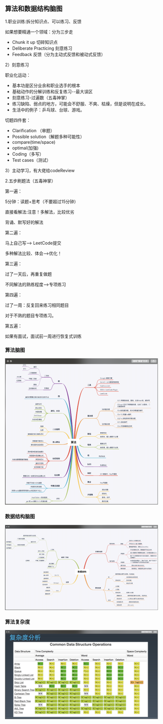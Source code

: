 ## 算法和数据结构脑图



1.职业训练:拆分知识点、可以练习、反馈

如果想要精通一个领域：分为三步走

- Chunk it up 切碎知识点
- Deliberate Practicing 刻意练习
- Feedback 反馈（分为主动式反馈和被动式反馈）

2）刻意练习

职业化运动：

- 基本功是区分业余和职业选手的根本
- 基础动作的分解训练和反复练习--最大误区
- 刻意练习-过遍数（五毒神掌）
- 练习缺陷、弱点的地方，可能会不舒服、不爽、枯燥，但是说明在成长。
- 生活中的例子：乒乓球、台球、游戏。

切题四件套：

- Clarification （审题）
- Possible solution（解题多种可能性）
- compare(time/space)
- optimal(加强)
- Coding（多写）
- Test cases（测试）

3）主动学习，有大佬给codeReview

2.五步刷题法（五毒神掌）

第一遍：

5分钟：读题+思考（不要超过15分钟）

直接看解法:注意！多解法，比较优劣

背诵、默写好的解法

第二遍：

马上自己写--> LeetCode提交

多种解法比较、体会-->优化！

第三遍：

过了一天后，再重复做题

不同解法的熟练程度-->专项练习

第四遍：

过了一周：反复回来练习相同题目

对于不熟的题目专项练习。

第五遍：

如果有面试，面试前一周进行恢复式训练



### 算法脑图

![algorithm](../Images/algorithms/algo.png)

### 数据结构脑图

![algorithm](../Images/algorithms/structure.png)

### 算法复杂度

![algorithm](../Images/algorithms/complexity.png)